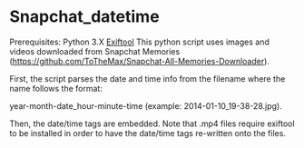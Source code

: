 # Snapchat_datetime


Prerequisites:
Python 3.X
[Exiftool](https://exiftool.org/install.html)
This python script uses images and videos downloaded from Snapchat Memories (https://github.com/ToTheMax/Snapchat-All-Memories-Downloader).

First, the script parses the date and time info from the filename where the name follows the format:


  year-month-date_hour-minute-time (example: 2014-01-10_19-38-28.jpg).

Then, the date/time tags are embedded. Note that .mp4 files require exiftool to be installed in order to have the date/time tags re-written onto the files.
